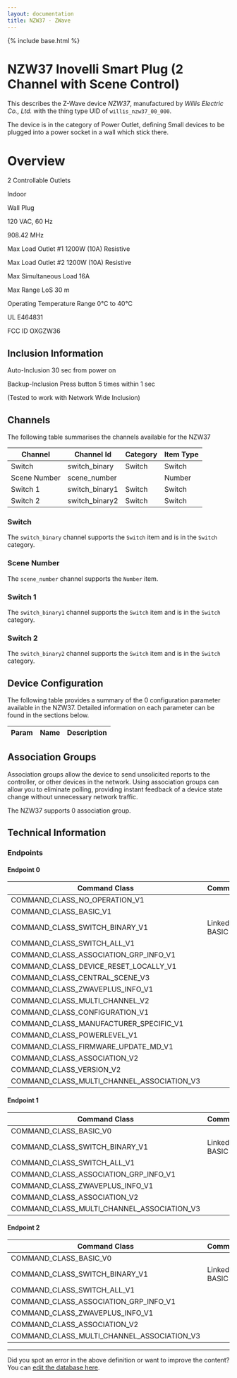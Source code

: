 ```yaml
---
layout: documentation
title: NZW37 - ZWave
---
```


{% include base.html %}

# NZW37 Inovelli Smart Plug (2 Channel with Scene Control)
This describes the Z-Wave device *NZW37*, manufactured by *Willis Electric Co., Ltd.* with the thing type UID of ```willis_nzw37_00_000```.

The device is in the category of Power Outlet, defining Small devices to be plugged into a power socket in a wall which stick there.

# Overview
2 Controllable Outlets

Indoor

Wall Plug

120 VAC, 60 Hz

908.42 MHz

Max Load Outlet #1 1200W (10A) Resistive

Max Load Outlet #2 1200W (10A) Resistive

Max Simultaneous Load 16A

Max Range LoS 30 m

Operating Temperature Range 0°C to 40°C

UL E464831

FCC ID OXGZW36

## Inclusion Information
Auto-Inclusion 30 sec from power on

Backup-Inclusion Press button 5 times within 1 sec

(Tested to work with Network Wide Inclusion)

## Channels
The following table summarises the channels available for the NZW37

| Channel | Channel Id | Category | Item Type |
|---------|------------|----------|-----------|
| Switch | switch_binary | Switch | Switch | 
| Scene Number | scene_number |  | Number | 
| Switch 1 | switch_binary1 | Switch | Switch | 
| Switch 2 | switch_binary2 | Switch | Switch | 

### Switch
The ```switch_binary``` channel supports the ```Switch``` item and is in the ```Switch``` category.

### Scene Number
The ```scene_number``` channel supports the ```Number``` item.

### Switch 1
The ```switch_binary1``` channel supports the ```Switch``` item and is in the ```Switch``` category.

### Switch 2
The ```switch_binary2``` channel supports the ```Switch``` item and is in the ```Switch``` category.



## Device Configuration
The following table provides a summary of the 0 configuration parameter available in the NZW37.
Detailed information on each parameter can be found in the sections below.

| Param | Name  | Description |
|-------|-------|-------------|

## Association Groups
Association groups allow the device to send unsolicited reports to the controller, or other devices in the network. Using association groups can allow you to eliminate polling, providing instant feedback of a device state change without unnecessary network traffic.

The NZW37 supports 0 association group.

## Technical Information

### Endpoints

#### Endpoint 0

| Command Class | Comment |
|---------------|---------|
| COMMAND_CLASS_NO_OPERATION_V1| |
| COMMAND_CLASS_BASIC_V1| |
| COMMAND_CLASS_SWITCH_BINARY_V1| Linked to BASIC|
| COMMAND_CLASS_SWITCH_ALL_V1| |
| COMMAND_CLASS_ASSOCIATION_GRP_INFO_V1| |
| COMMAND_CLASS_DEVICE_RESET_LOCALLY_V1| |
| COMMAND_CLASS_CENTRAL_SCENE_V3| |
| COMMAND_CLASS_ZWAVEPLUS_INFO_V1| |
| COMMAND_CLASS_MULTI_CHANNEL_V2| |
| COMMAND_CLASS_CONFIGURATION_V1| |
| COMMAND_CLASS_MANUFACTURER_SPECIFIC_V1| |
| COMMAND_CLASS_POWERLEVEL_V1| |
| COMMAND_CLASS_FIRMWARE_UPDATE_MD_V1| |
| COMMAND_CLASS_ASSOCIATION_V2| |
| COMMAND_CLASS_VERSION_V2| |
| COMMAND_CLASS_MULTI_CHANNEL_ASSOCIATION_V3| |
#### Endpoint 1

| Command Class | Comment |
|---------------|---------|
| COMMAND_CLASS_BASIC_V0| |
| COMMAND_CLASS_SWITCH_BINARY_V1| Linked to BASIC|
| COMMAND_CLASS_SWITCH_ALL_V1| |
| COMMAND_CLASS_ASSOCIATION_GRP_INFO_V1| |
| COMMAND_CLASS_ZWAVEPLUS_INFO_V1| |
| COMMAND_CLASS_ASSOCIATION_V2| |
| COMMAND_CLASS_MULTI_CHANNEL_ASSOCIATION_V3| |
#### Endpoint 2

| Command Class | Comment |
|---------------|---------|
| COMMAND_CLASS_BASIC_V0| |
| COMMAND_CLASS_SWITCH_BINARY_V1| Linked to BASIC|
| COMMAND_CLASS_SWITCH_ALL_V1| |
| COMMAND_CLASS_ASSOCIATION_GRP_INFO_V1| |
| COMMAND_CLASS_ZWAVEPLUS_INFO_V1| |
| COMMAND_CLASS_ASSOCIATION_V2| |
| COMMAND_CLASS_MULTI_CHANNEL_ASSOCIATION_V3| |

---

Did you spot an error in the above definition or want to improve the content?
You can [edit the database here](http://www.cd-jackson.com/index.php/zwave/zwave-device-database/zwave-device-list/devicesummary/788).
